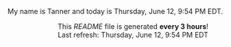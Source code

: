 My name is Tanner and today is Thursday, June 12, 9:54 PM EDT.

<p align="center">This <i>README</i> file is generated <b>every 3 hours</b>!</br>Last refresh: Thursday, June 12, 9:54 PM EDT<br /></p>
